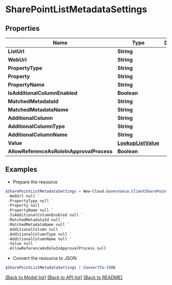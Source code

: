 # SharePointListMetadataSettings
## Properties

Name | Type | Description | Notes
------------ | ------------- | ------------- | -------------
**ListUrl** | **String** |  | [optional] 
**WebUrl** | **String** |  | [optional] 
**PropertyType** | **String** |  | [optional] 
**Property** | **String** |  | [optional] 
**PropertyName** | **String** |  | [optional] 
**IsAdditionalColumnEnabled** | **Boolean** |  | [optional] 
**MatchedMetadataId** | **String** |  | [optional] 
**MatchedMetadataName** | **String** |  | [optional] 
**AdditionalColumn** | **String** |  | [optional] 
**AdditionalColumnType** | **String** |  | [optional] 
**AdditionalColumnName** | **String** |  | [optional] 
**Value** | [**LookupListValue**](LookupListValue.md) |  | [optional] 
**AllowReferenceAsRoleInApprovalProcess** | **Boolean** |  | [optional] 

## Examples

- Prepare the resource
```powershell
$SharePointListMetadataSettings = New-Cloud.Governance.ClientSharePointListMetadataSettings  -ListUrl null `
 -WebUrl null `
 -PropertyType null `
 -Property null `
 -PropertyName null `
 -IsAdditionalColumnEnabled null `
 -MatchedMetadataId null `
 -MatchedMetadataName null `
 -AdditionalColumn null `
 -AdditionalColumnType null `
 -AdditionalColumnName null `
 -Value null `
 -AllowReferenceAsRoleInApprovalProcess null
```

- Convert the resource to JSON
```powershell
$SharePointListMetadataSettings | ConvertTo-JSON
```

[[Back to Model list]](../README.md#documentation-for-models) [[Back to API list]](../README.md#documentation-for-api-endpoints) [[Back to README]](../README.md)

